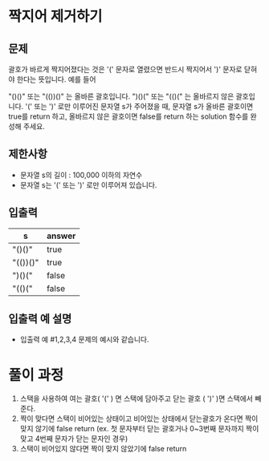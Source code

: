 # 짝지어 제거하기

## 문제
괄호가 바르게 짝지어졌다는 것은 '(' 문자로 열렸으면 반드시 짝지어서 ')' 문자로 닫혀야 한다는 뜻입니다.
예를 들어

"()()" 또는 "(())()" 는 올바른 괄호입니다.
")()(" 또는 "(()(" 는 올바르지 않은 괄호입니다.
'(' 또는 ')' 로만 이루어진 문자열 s가 주어졌을 때, 문자열 s가 올바른 괄호이면 
true를 return 하고, 올바르지 않은 괄호이면 false를 return 하는 solution 함수를 완성해 주세요.

## 제한사항
- 문자열 s의 길이 : 100,000 이하의 자연수
- 문자열 s는 '(' 또는 ')' 로만 이루어져 있습니다.

## 입출력

| s          | answer   |
|------------|----------|
| "()()"	| true     |
| "(())()"	| true     |
| ")()(" | false    |
| "(()("| false    |


## 입출력 예 설명
- 입출력 예 #1,2,3,4
문제의 예시와 같습니다.


# 풀이 과정
1. 스택을 사용하여 여는 괄호( '(' ) 면 스택에 담아주고 닫는 괄호 ( ')' )면 스택에서 빼준다.
2. 짝이 맞다면 스택이 비어있는 상태이고 비어있는 상태에서 닫는괄호가 온다면 짝이 맞지 않기에 false return
   (ex. 첫 문자부터 닫는 괄호거나 0~3번째 문자까지 짝이 맞고 4번째 문자가 닫는 문자인 경우)
3. 스택이 비어있지 않다면 짝이 맞지 않았기에 false return